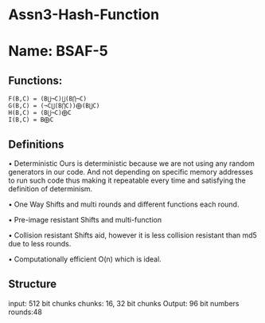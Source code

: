 # Assn3-Hash-Function
# Name: BSAF-5

## Functions:

    F(B,C) = (B⋃¬C)⋃(B⋂¬C)
    G(B,C) = (¬C⋃(B⋂C))⨁(B⋃C)
    H(B,C) = (B⋃¬C)⨁C
    I(B,C) = B⨁C

## Definitions
•	Deterministic
Ours is deterministic because we are not using any random generators in our code. And not depending on specific memory addresses to run such code thus making it repeatable every time and satisfying the definition of determinism. 

•	One Way
Shifts and multi rounds and different functions each round.

•	Pre-image resistant
Shifts and multi-function

•	Collision resistant
Shifts aid, however it is less collision resistant than md5 due to less rounds.

•	Computationally efficient
O(n) which is ideal. 
 
## Structure

input: 512 bit chunks
chunks: 16, 32 bit chunks
Output: 96 bit numbers
rounds:48

